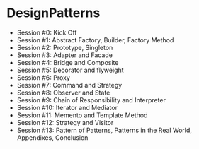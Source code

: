 DesignPatterns
==============

* Session #0: Kick Off
* Session #1: Abstract Factory, Builder, Factory Method
* Session #2: Prototype, Singleton
* Session #3: Adapter and Facade
* Session #4: Bridge and Composite
* Session #5: Decorator and flyweight
* Session #6: Proxy
* Session #7: Command and Strategy
* Session #8: Observer and State
* Session #9: Chain of Responsibility and Interpreter
* Session #10: Iterator and Mediator
* Session #11: Memento and Template Method
* Session #12: Strategy and Visitor
* Session #13: Pattern of Patterns, Patterns in the Real World, Appendixes, Conclusion
